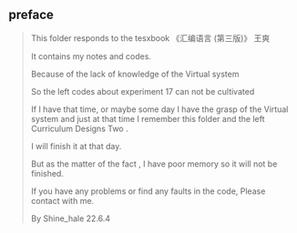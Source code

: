## preface

> This folder responds to the tesxbook 《汇编语言 (第三版)》 王爽
>
> It contains my notes and codes.
>
> Because of the lack of  knowledge of the Virtual system
>
> So the left codes about experiment 17 can not be cultivated
>
> If I have that time, or maybe some day I have the grasp of the Virtual system and just at that time I remember this folder and the left Curriculum Designs Two .
>
> I will finish it at that day.
>
> But as the matter of the fact , I have poor memory so it will not be finished.
>
> If you have any problems or find any faults in the code, Please contact with me.
>
> By  Shine_hale 22.6.4

